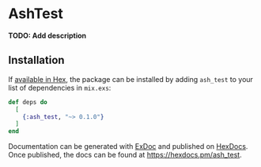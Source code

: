 # AshTest

**TODO: Add description**

## Installation

If [available in Hex](https://hex.pm/docs/publish), the package can be installed
by adding `ash_test` to your list of dependencies in `mix.exs`:

```elixir
def deps do
  [
    {:ash_test, "~> 0.1.0"}
  ]
end
```

Documentation can be generated with [ExDoc](https://github.com/elixir-lang/ex_doc)
and published on [HexDocs](https://hexdocs.pm). Once published, the docs can
be found at <https://hexdocs.pm/ash_test>.

